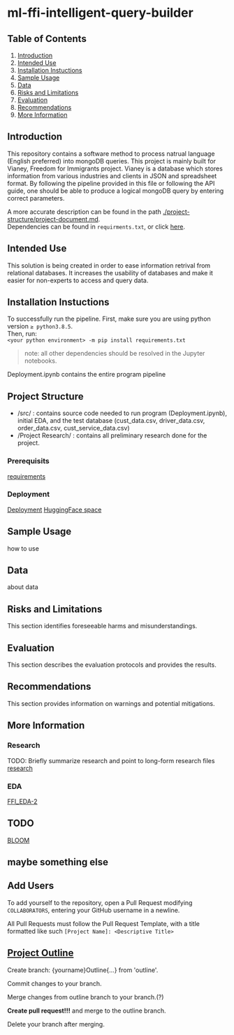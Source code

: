 # ml-ffi-intelligent-query-builder

## Table of Contents
1. [Introduction](#introduction)
2. [Intended Use](#intended-use)
3. [Installation Instuctions](#installation-instuctions)
4. [Sample Usage](#sample-usage)
5. [Data](#data)
6. [Risks and Limitations](#risks-and-limitations)
7. [Evaluation](#evaluation)
8. [Recommendations](#recommendations)
9. [More Information](#more-information)

## Introduction
This repository contains a software method to process natrual language (English preferred) into mongoDB queries. This project is mainly built for Vianey, Freedom for Immigrants project. Vianey is a database which stores information from various industries and clients in JSON and spreadsheet format. By following the pipeline provided in this file or following the API guide, one should be able to produce a logical mongoDB query by entering correct parameters.

A more accurate description can be found in the path [./project-structure/project-document.md](./project-structure/project-document.md).   
Dependencies can be found in ``requirments.txt``, or click [here](./requirements.txt).

## Intended Use
This solution is being created in order to ease information retrival from relational databases. It increases the usability of databases and make it easier for non-experts to access and query data. 

## Installation Instuctions
To successfully run the pipeline. 
First, make sure you are using python version `≥ python3.8.5`.    
Then, run:  
`<your python environment> -m pip install requirements.txt` <br>

> note: all other dependencies should be resolved in the Jupyter notebooks. 

Deployment.ipynb contains the entire program pipeline

## Project Structure
- /src/ : contains source code needed to run program (Deployment.ipynb), initial EDA, and the test database (cust_data.csv, driver_data.csv, order_data.csv, cust_service_data.csv)
- /Project Research/ : contains all preliminary research done for the project. 

### Prerequisits
[requirements](requirements.txt)

### Deployment
[Deployment](src/Deployment.ipynb)
[HuggingFace space](https://huggingface.co/spaces/Vish2005/FFIProject)

## Sample Usage
how to use

## Data
about data

## Risks and Limitations
This section identifies foreseeable harms and misunderstandings.

## Evaluation
This section describes the evaluation protocols and provides the results.

## Recommendations
This section provides information on warnings and potential mitigations.

## More Information
### Research
TODO: Briefly summarize research and point to long-form research files
[research](project-research/research.md)

### EDA
[FFI_EDA-2](src/FFI_EDA-2.ipynb)

## TODO
[BLOOM](https://huggingface.co/bigscience/bloom)

## maybe something else

## Add Users

To add yourself to the repository, open a Pull Request modifying `COLLABORATORS`, entering your GitHub username in a newline.

All Pull Requests must follow the Pull Request Template, with a title formatted like such `[Project Name]: <Descriptive Title>`

## [Project Outline](./project-structure/project-document.md)

Create branch: {yourname}Outline{...} from 'outline'.

Commit changes to your branch.

Merge changes from outline branch to your branch.(?)

**Create pull request!!!** and merge to the outline branch.

Delete your branch after merging. 
